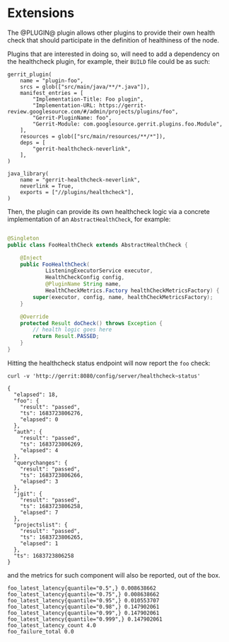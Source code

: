 # Extensions

The @PLUGIN@ plugin allows other plugins to provide their own health check that
should participate in the definition of healthiness of the node.

Plugins that are interested in doing so, will need to add a dependency on the
healthcheck plugin, for example, their `BUILD` file could be as such:

```
gerrit_plugin(
    name = "plugin-foo",
    srcs = glob(["src/main/java/**/*.java"]),
    manifest_entries = [
        "Implementation-Title: Foo plugin",
        "Implementation-URL: https://gerrit-review.googlesource.com/#/admin/projects/plugins/foo",
        "Gerrit-PluginName: foo",
        "Gerrit-Module: com.googlesource.gerrit.plugins.foo.Module",
    ],
    resources = glob(["src/main/resources/**/*"]),
    deps = [
        "gerrit-healthcheck-neverlink",
    ],
)

java_library(
    name = "gerrit-healthcheck-neverlink",
    neverlink = True,
    exports = ["//plugins/healthcheck"],
)
```

Then, the plugin can provide its own healthcheck logic via a concrete
implementation of an `AbstractHealthCheck`, for example:

```java

@Singleton
public class FooHealthCheck extends AbstractHealthCheck {

    @Inject
    public FooHealthCheck(
            ListeningExecutorService executor,
            HealthCheckConfig config,
            @PluginName String name,
            HealthCheckMetrics.Factory healthCheckMetricsFactory) {
        super(executor, config, name, healthCheckMetricsFactory);
    }

    @Override
    protected Result doCheck() throws Exception {
        // health logic goes here
        return Result.PASSED;
    }
}
```

Hitting the healthcheck status endpoint will now report the `foo` check:

```shell
curl -v 'http://gerrit:8080/config/server/healthcheck~status'

{
  "elapsed": 18,
  "foo": {
    "result": "passed",
    "ts": 1683723806276,
    "elapsed": 0
  },
  "auth": {
    "result": "passed",
    "ts": 1683723806269,
    "elapsed": 4
  },
  "querychanges": {
    "result": "passed",
    "ts": 1683723806266,
    "elapsed": 3
  },
  "jgit": {
    "result": "passed",
    "ts": 1683723806258,
    "elapsed": 7
  },
  "projectslist": {
    "result": "passed",
    "ts": 1683723806265,
    "elapsed": 1
  },
  "ts": 1683723806258
}
```

and the metrics for such component will also be reported, out of the box.

```shell
foo_latest_latency{quantile="0.5",} 0.008638662
foo_latest_latency{quantile="0.75",} 0.008638662
foo_latest_latency{quantile="0.95",} 0.010553707
foo_latest_latency{quantile="0.98",} 0.147902061
foo_latest_latency{quantile="0.99",} 0.147902061
foo_latest_latency{quantile="0.999",} 0.147902061
foo_latest_latency_count 4.0
foo_failure_total 0.0
```